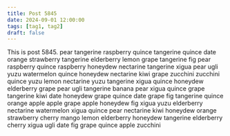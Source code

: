 ```yaml
---
title: Post 5845
date: 2024-09-01 12:00:00
tags: [tag1, tag2]
draft: false
---
```

This is post 5845.
pear
tangerine
raspberry
quince
tangerine
quince
date
orange
strawberry
tangerine
elderberry
lemon
grape
tangerine
fig
pear
raspberry
quince
raspberry
honeydew
nectarine
tangerine
xigua
pear
ugli
yuzu
watermelon
quince
honeydew
nectarine
kiwi
grape
zucchini
zucchini
quince
yuzu
lemon
nectarine
yuzu
tangerine
xigua
quince
honeydew
elderberry
grape
pear
ugli
tangerine
banana
pear
xigua
quince
grape
tangerine
kiwi
date
honeydew
grape
quince
date
grape
fig
tangerine
quince
orange
apple
apple
grape
apple
honeydew
fig
xigua
yuzu
elderberry
nectarine
watermelon
xigua
quince
pear
nectarine
kiwi
honeydew
orange
strawberry
cherry
mango
lemon
elderberry
honeydew
tangerine
elderberry
cherry
xigua
ugli
date
fig
grape
quince
apple
zucchini
